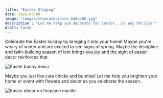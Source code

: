 ```yaml
---
title: "Easter Staging"
date: 2025-03-09
image: "images/showcase/risen_640x480.jpg"
description : "Let me help you decorate for Easter...or any holiday!"
draft: false
---
```


Celebrate the Easter holiday by bringing it into your home! Maybe you're weary of winter and are excited to see signs of spring. Maybe the discipline and faith-building season of lent brings you joy and the sight of easter decor reinforces that. 

![Easter bunny deocr](/images/showcase/bunny_640x480.jpg)

Maybe you just like cute chicks and bunnies! Let me help you brighten your home or event with flowers and decor as you celebrate the season.

![Easter decor on fireplace mantle](/images/showcase/easter-decor_933x480.jpg)